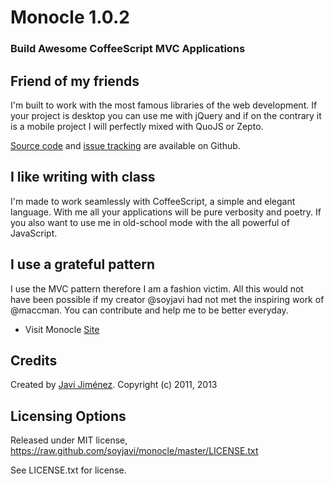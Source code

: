 # Monocle 1.0.2
### Build Awesome CoffeeScript MVC Applications

## Friend of my friends
I'm built to work with the most famous libraries of the web development. If your project is desktop you can use me with jQuery and if on the contrary it is a mobile project I will perfectly mixed with QuoJS or Zepto.

[Source code](https://github.com/soyjavi/monocle) and [issue tracking](https://github.com/soyjavi/monocle/issues) are available on Github.

## I like writing with class
I'm made to work seamlessly with CoffeeScript, a simple and elegant language. With me all your applications will be pure verbosity and poetry. If you also want to use me in old-school mode with the all powerful of JavaScript.

## I use a grateful pattern
I use the MVC pattern therefore I am a fashion victim. All this would not have been possible if my creator @soyjavi had not met the inspiring work of @maccman. You can contribute and help me to be better everyday.


- Visit Monocle [Site](http://monocle.tapquo.com/)

## Credits
Created by [Javi Jiménez](http://twitter.com/soyjavi).
Copyright (c) 2011, 2013

## Licensing Options
Released under MIT license, https://raw.github.com/soyjavi/monocle/master/LICENSE.txt

See LICENSE.txt for license.
